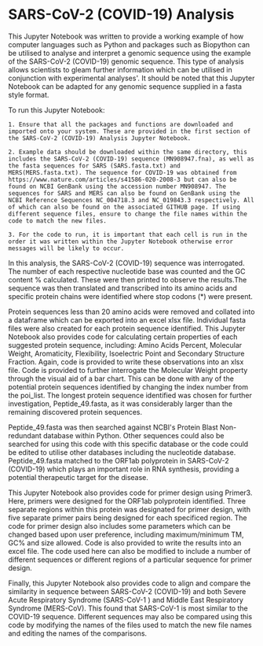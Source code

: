 # SARS-CoV-2 (COVID-19) Analysis 

This Jupyter Notebook was written to provide a working example of how computer languages such as Python and packages such as Biopython can be utilised to analyse and interpret a genomic sequence using the example of the SARS-CoV-2 (COVID-19) genomic sequence. This type of analysis allows scientists to gleam further information which can be utilised in conjunction with experimental analyses'. It should be noted that this Jupyter Notebook can be adapted for any genomic sequence supplied in a fasta style format. 


To run this Jupyter Notebook:
    
    1. Ensure that all the packages and functions are downloaded and imported onto your system. These are provided in the first section of the SARS-CoV-2 (COVID-19) Analysis Jupyter Notebook.
    
    2. Example data should be downloaded within the same directory, this includes the SARS-CoV-2 (COVID-19) sequence (MN908947.fna), as well as the fasta sequences for SARS (SARS.fasta.txt) and MERS(MERS.fasta.txt). The sequence for COVID-19 was obtained from  https://www.nature.com/articles/s41586-020-2008-3 but can also be found on NCBI GenBank using the accession number MN908947. The sequences for SARS and MERS can also be found on GenBank using the NCBI Reference Sequences NC_004718.3 and NC_019843.3 respectively. All of which can also be found on the associated GITHUB page. If using different sequence files, ensure to change the file names within the code to match the new files.
    
    3. For the code to run, it is important that each cell is run in the order it was written within the Jupyter Notebook otherwise error messages will be likely to occur.
    
    
In this analysis, the SARS-CoV-2 (COVID-19) sequence was interrogated. The number of each respective nucleotide base was counted and the GC content % calculated. These were then printed to observe the results.The sequence was then translated and transcribed into its amino acids and specific protein chains were identified where stop codons (*) were present.

Protein sequences less than 20 amino acids were removed and collated into a dataframe which can be exported into an excel xlsx file. Individual fasta files were also created for each protein sequence identified. This Jupyter Notebook also provides code for calculating certain properties of each suggested protein sequence, including: Amino Acids Percent, Molecular Weight, Aromaticity, Flexibility, Isoelectric Point and Secondary Structure Fraction. Again, code is provided to write these observations into an xlsx file. Code is provided to further interrogate the Molecular Weight property through the visual aid of a bar chart. This can be done with any of the potential protein sequences identified by changing the index number from the poi_list. The longest protein sequence identified was chosen for further investigation, Peptide_49.fasta, as it was considerably larger than the remaining discovered protein sequences.

Peptide_49.fasta was then searched against NCBI's Protein Blast Non-redundant database within Python. Other sequences could also be searched for using this code with this specific database or the code could be edited to utilise other databases including the nucleotide database. Peptide_49.fasta matched to the ORF1ab polyprotein in SARS-CoV-2 (COVID-19) which plays an important role in RNA synthesis, providing a potential therapeutic target for the disease. 

This Jupyter Notebook also provides code for primer design using Primer3. Here, primers were designed for the ORF1ab polyprotein identified. Three separate regions within this protein was designated for primer design, with five separate primer pairs being designed for each specificed region. The code for primer design also includes some parameters which can be changed based upon user preference, including maximum/minimum TM, GC% and size allowed. Code is also provided to write the results into an excel file. The code used here can also be modified to include a number of different sequences or different regions of a particular sequence for primer design. 

Finally, this Jupyter Notebook also provides code to align and compare the similarity in sequence between SARS-CoV-2 (COVID-19) and both Severe Acute Respiratory Syndrome (SARS-CoV-1 ) and Middle East Respiratory Syndrome (MERS-CoV). This found that SARS-CoV-1 is most similar to the COVID-19 sequence. Different sequences may also be compared using this code by modifying the names of the files used to match the new file names and editing the names of the comparisons. 



    
   
